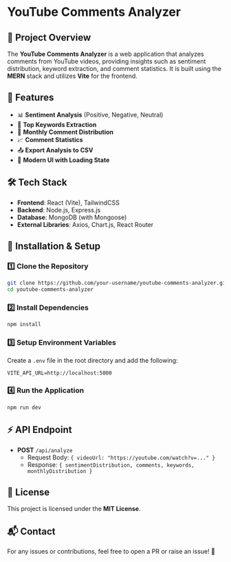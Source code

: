 # YouTube Comments Analyzer

## 📌 Project Overview
The **YouTube Comments Analyzer** is a web application that analyzes comments from YouTube videos, providing insights such as sentiment distribution, keyword extraction, and comment statistics. It is built using the **MERN** stack and utilizes **Vite** for the frontend.

## 🚀 Features
- 📊 **Sentiment Analysis** (Positive, Negative, Neutral)
- 📌 **Top Keywords Extraction**
- 📆 **Monthly Comment Distribution**
- 📈 **Comment Statistics**
- 📤 **Export Analysis to CSV**
- 🎨 **Modern UI with Loading State**

## 🛠️ Tech Stack
- **Frontend**: React (Vite), TailwindCSS
- **Backend**: Node.js, Express.js
- **Database**: MongoDB (with Mongoose)
- **External Libraries**: Axios, Chart.js, React Router

## 🔧 Installation & Setup
### 1️⃣ Clone the Repository
```sh
git clone https://github.com/your-username/youtube-comments-analyzer.git
cd youtube-comments-analyzer
```

### 2️⃣ Install Dependencies
```sh
npm install
```

### 3️⃣ Setup Environment Variables
Create a `.env` file in the root directory and add the following:
```env
VITE_API_URL=http://localhost:5000
```

### 4️⃣ Run the Application
```sh
npm run dev
```

## ⚡ API Endpoint
- **POST** `/api/analyze`
  - Request Body: `{ videoUrl: "https://youtube.com/watch?v=..." }`
  - Response: `{ sentimentDistribution, comments, keywords, monthlyDistribution }`

## 📜 License
This project is licensed under the **MIT License**.

## 📬 Contact
For any issues or contributions, feel free to open a PR or raise an issue! 🚀

